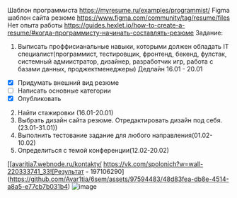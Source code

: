 Шаблон программиста https://myresume.ru/examples/programmist/ 
Figma шаблон сайта резюме https://www.figma.com/community/tag/resume/files  
Нет опыта работы https://guides.hexlet.io/how-to-create-a-resume/#когда-программисту-начинать-составлять-резюме 
Задание:
1. Выписать проффисианальные навыки, которыми должен обладать IT специалист(программист, тестировщик, фронтенд, бекенд, фулстак, системный адмиистратор, дизайнер, разработчик игр, работа с базами данных, проджектменеджеры) Дедлайн 16.01 - 20.01
  - [X] Придумать внешний вид резюме
  - [ ] Написать основные категории
  - [X] Опубликовать 
2. Найти стажировки (16.01-20.01)
3. Выбрать дизайн сайта резюме. Отредактировать дизайн под себя. (23.01-31.01))
4. Выполнить тестование задание для любого направления(01.02-10.02)
5. Определиться с темой конференции(12.02-20.02)

[[[avaritia7.webnode.ru/kontakty/](https://avaritia7.cms.webnode.ru/)
https://vk.com/spolonich?w=wall-220333741_33![Результат - 197106290](https://github.com/Avar1tia/6sem/assets/97594483/48d83fea-db8e-4514-a8a5-e77cb7b031b4)
![image](https://github.com/Avar1tia/6sem/assets/97594483/8ec8d8d7-b2f7-4adf-b327-1b5b60b0eccb)

